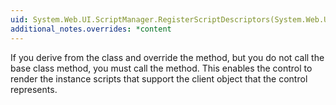 ```yaml
---
uid: System.Web.UI.ScriptManager.RegisterScriptDescriptors(System.Web.UI.IExtenderControl)
additional_notes.overrides: *content
---
```


<p>If you derive from the <xref href="System.Web.UI.ExtenderControl"></xref> class and override the <xref href="System.Web.UI.Control.Render(System.Web.UI.HtmlTextWriter)"></xref> method, but you do not call the base class method, you must call the <xref href="System.Web.UI.ScriptManager.RegisterScriptDescriptors(System.Web.UI.IExtenderControl)"></xref> method. This enables the <xref href="System.Web.UI.ScriptManager"></xref> control to render the instance scripts that support the client object that the control represents.</p>


